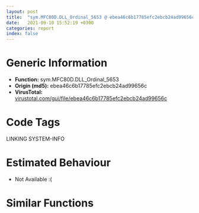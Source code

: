 ```yaml
---
layout: post
title:  "sym.MFC80D.DLL_Ordinal_5653 @ ebea46c6b17785efc2ebcb24ad99656c"
date:   2021-09-10 15:52:19 +0300
categories: report
index: false
---
```


# Generic Information
- **Function:** sym.MFC80D.DLL\_Ordinal\_5653
- **Origin (md5):** ebea46c6b17785efc2ebcb24ad99656c
- **VirusTotal:** [virustotal.com/gui/file/ebea46c6b17785efc2ebcb24ad99656c][virustotal_ref]

# Code Tags
<span class="tag" id="LINKING">LINKING</span>
<span class="tag" id="SYSTEM-INFO">SYSTEM-INFO</span>


# Estimated Behaviour
<ul><li class="bhv-desc" id="na">Not Available :(</li></ul>

# Similar Functions
<script type="text/javascript" src="https://www.gstatic.com/charts/loader.js"></script>
<script type="text/javascript">

    google.charts.load('current', {'packages':['corechart']});
    google.charts.setOnLoadCallback(drawChart);

    function drawChart() {
    var data = new google.visualization.DataTable();
        data.addColumn('number', 'X');
        data.addColumn('number', 'Y');
        data.addColumn({type: 'string', role: 'tooltip', 'p': {'html': true}});
        data.addColumn({'type': 'string', 'role': 'style'});
        
        data.addRows([
    [0, 0, '<b><a href="/report/sym.MFC80D.DLL_Ordinal_5653@ebea46c6b17785efc2ebcb24ad99656c">sym.MFC80D.DLL_Ordinal_5653</a><br>@ebea46c6b17785efc2ebcb24ad99656c</b><br>', 'point { fill-color: #e0440e; }'],

        ]);

    var options = {
        title: 'Similarity Plot',
        legend: 'none',
        colors: ['#dedbd9', '#e6693e', '#ec8f6e', '#f3b49f', '#f6c7b6'],
        tooltip: {isHtml: true, trigger: 'both'},
        explorer: {
        actions: ["dragToZoom", "rightClickToReset"],
        },
        chartArea: {
        width: '80%',
        height: '80%'
        },
        width: '100%',
        height: '100%'
    };

    var chart = new google.visualization.ScatterChart(document.getElementById('chart_div'));

    chart.draw(data, options);
    }
    
</script>


<div id="chart_div" style="width: 100%px; height: 100%;"></div>

# Disassembled Code
{% highlight nasm %}

push ebp
mov ebp, esp
sub esp, 0x1f0
mov eax, dword[0x783e90cc]
xor eax, ebp
mov dword[ebp-8], eax
push esi
mov dword[ebp-0x1f0], ecx
cmp dword[ebp+0x10], 0
jne off.b52
push 0x8b
push 0x781d90d0
call sym.MFC80D.DLL_Ordinal_1363
test eax, eax
je off.b52
int3
call sym.MFC80D.DLL_Ordinal_1423
mov dword[ebp-0x10c], eax
call dword[sym.imp.MSVCR80D.dll__errno]
mov ecx, dword[eax]
mov dword[ebp-0x110], ecx
call dword[sym.imp.MSVCR80D.dll__errno]
mov dword[eax], 0
mov edx, dword[ebp+0xc]
push edx
mov eax, dword[ebp+8]
push eax
push 0x781d8fd0
push 0xff
push 0x100
lea ecx, [ebp-0x108]
push ecx
call dword[sym.imp.MSVCR80D.dll__snprintf_s]
add esp, 0x18
call dword[sym.imp.MSVCR80D.dll__errno]
cmp dword[eax], 0
je off.b158
call dword[sym.imp.MSVCR80D.dll__errno]
mov edx, dword[eax]
push edx
call fcn.7821eb00
add esp, 4
jmp off.b172
call dword[sym.imp.MSVCR80D.dll__errno]
mov ecx, dword[ebp-0x110]
mov dword[eax], ecx
xor edx, edx
jne off.b63
push 0
push 0x781d908c
lea eax, [ebp-0x108]
push eax
mov ecx, dword[ebp-0x10c]
call sym.MFC80D.DLL_Ordinal_4394
mov ecx, dword[ebp-0x1f0]
mov dword[ecx], eax
push 1
push 0x781d8fc8
lea edx, [ebp-0x108]
push edx
mov ecx, dword[ebp-0x10c]
call sym.MFC80D.DLL_Ordinal_4394
mov ecx, dword[ebp-0x1f0]
mov dword[ecx+4], eax
push 1
push 0x781d9094
lea edx, [ebp-0x108]
push edx
mov ecx, dword[ebp-0x10c]
call sym.MFC80D.DLL_Ordinal_4394
mov ecx, dword[ebp-0x1f0]
mov dword[ecx+0xc], eax
push 0
push 0x781d909c
lea edx, [ebp-0x108]
push edx
mov ecx, dword[ebp-0x10c]
call sym.MFC80D.DLL_Ordinal_4394
mov ecx, dword[ebp-0x1f0]
mov dword[ecx+8], eax
push 0xffffffffffffffff
push 0x781d8ff0
lea edx, [ebp-0x108]
push edx
mov ecx, dword[ebp-0x10c]
call sym.MFC80D.DLL_Ordinal_4394
push eax
push 0xffffffffffffffff
push 0x781d8fe8
lea eax, [ebp-0x108]
push eax
mov ecx, dword[ebp-0x10c]
call sym.MFC80D.DLL_Ordinal_4394
push eax
lea ecx, [ebp-0x1cc]
call fcn.783a6cc0
mov ecx, dword[eax]
mov edx, dword[eax+4]
mov eax, dword[ebp-0x1f0]
mov dword[eax+0x14], ecx
mov dword[eax+0x18], edx
mov ecx, dword[ebp-0x1f0]
add ecx, 0x14
push ecx
mov ecx, dword[ebp+0x10]
call sym.MFC80D.DLL_Ordinal_7599
mov edx, dword[ebp-0x1f0]
cmp dword[edx+8], 0
je off.b1087
push 0x94
push 0
lea eax, [ebp-0x1a8]
push eax
call sub.MSVCR80D.dll_memset
add esp, 0xc
mov dword[ebp-0x1a8], 0x94
lea ecx, [ebp-0x1a8]
push ecx
call dword[sym.imp.KERNEL32.dll_GetVersionExA]
cmp dword[ebp-0x1a4], 4
ja off.b505
cmp dword[ebp-0x1a4], 4
jne off.b989
cmp dword[ebp-0x1a0], 0
je off.b989
push 0x20
call dword[sym.imp.USER32.dll_GetSystemMetrics]
mov edx, dword[ebp-0x1f0]
mov esi, dword[edx+0x14]
sub esi, eax
push 0x4c
call dword[sym.imp.USER32.dll_GetSystemMetrics]
cmp esi, eax
jge off.b565
push 0x20
call dword[sym.imp.USER32.dll_GetSystemMetrics]
mov esi, eax
push 0x4c
call dword[sym.imp.USER32.dll_GetSystemMetrics]
add esi, eax
mov eax, dword[ebp-0x1f0]
mov dword[eax+0x14], esi
push 0x20
call dword[sym.imp.USER32.dll_GetSystemMetrics]
mov esi, eax
mov ecx, dword[ebp-0x1f0]
add esi, dword[ecx+0x14]
push 0x4e
call dword[sym.imp.USER32.dll_GetSystemMetrics]
cmp esi, eax
jle off.b627
push 0x20
call dword[sym.imp.USER32.dll_GetSystemMetrics]
mov esi, eax
neg esi
push 0x4e
call dword[sym.imp.USER32.dll_GetSystemMetrics]
add esi, eax
mov edx, dword[ebp-0x1f0]
mov dword[edx+0x14], esi
push 0x21
call dword[sym.imp.USER32.dll_GetSystemMetrics]
mov ecx, dword[ebp-0x1f0]
mov esi, dword[ecx+0x18]
sub esi, eax
push 0x33
call dword[sym.imp.USER32.dll_GetSystemMetrics]
sub esi, eax
push 0x4d
call dword[sym.imp.USER32.dll_GetSystemMetrics]
cmp esi, eax
jge off.b707
push 0x21
call dword[sym.imp.USER32.dll_GetSystemMetrics]
mov esi, eax
push 0x33
call dword[sym.imp.USER32.dll_GetSystemMetrics]
add esi, eax
push 0x4d
call dword[sym.imp.USER32.dll_GetSystemMetrics]
add esi, eax
mov edx, dword[ebp-0x1f0]
mov dword[edx+0x18], esi
push 0x21
call dword[sym.imp.USER32.dll_GetSystemMetrics]
mov ecx, dword[ebp-0x1f0]
mov esi, dword[ecx+0x18]
add esi, eax
push 0x33
call dword[sym.imp.USER32.dll_GetSystemMetrics]
add esi, eax
push 0x4f
call dword[sym.imp.USER32.dll_GetSystemMetrics]
cmp esi, eax
jle off.b789
push 0x21
call dword[sym.imp.USER32.dll_GetSystemMetrics]
mov esi, eax
neg esi
push 0x33
call dword[sym.imp.USER32.dll_GetSystemMetrics]
sub esi, eax
push 0x4f
call dword[sym.imp.USER32.dll_GetSystemMetrics]
add esi, eax
mov edx, dword[ebp-0x1f0]
mov dword[edx+0x18], esi
push 0x781d9108
call dword[sym.imp.KERNEL32.dll_GetModuleHandleA]
mov dword[ebp-0x1ac], eax
cmp dword[ebp-0x1ac], 0
jne off.b835
push 0xac
push 0x781d90d0
call sym.MFC80D.DLL_Ordinal_1363
test eax, eax
je off.b835
int3
cmp dword[ebp-0x1ac], 0
je off.b987
mov dword[ebp-0x1b0], 0
push 0x781d52a8
mov ecx, dword[ebp-0x1ac]
push ecx
call dword[sym.imp.KERNEL32.dll_GetProcAddress]
mov dword[ebp-0x1b0], eax
cmp dword[ebp-0x1b0], 0
je off.b987
mov edx, dword[ebp-0x1f0]
mov eax, dword[edx+0x14]
mov ecx, dword[edx+0x18]
mov dword[ebp-0x1d4], eax
mov dword[ebp-0x1d0], ecx
push 0
mov edx, dword[ebp-0x1d0]
push edx
mov eax, dword[ebp-0x1d4]
push eax
call dword[ebp-0x1b0]
test eax, eax
jne off.b987
push 0x20
call dword[sym.imp.USER32.dll_GetSystemMetrics]
mov ecx, dword[ebp-0x1f0]
mov dword[ecx+0x14], eax
push 0x33
call dword[sym.imp.USER32.dll_GetSystemMetrics]
mov esi, eax
push 0x21
call dword[sym.imp.USER32.dll_GetSystemMetrics]
add esi, eax
mov edx, dword[ebp-0x1f0]
mov dword[edx+0x18], esi
jmp off.b1087
push 0x20
call dword[sym.imp.USER32.dll_GetSystemMetrics]
mov ecx, dword[ebp-0x1f0]
mov edx, dword[ecx+0x14]
sub edx, eax
jns off.b1027
push 0x20
call dword[sym.imp.USER32.dll_GetSystemMetrics]
mov ecx, dword[ebp-0x1f0]
mov dword[ecx+0x14], eax
push 0x21
call dword[sym.imp.USER32.dll_GetSystemMetrics]
mov edx, dword[ebp-0x1f0]
mov esi, dword[edx+0x18]
sub esi, eax
push 0x33
call dword[sym.imp.USER32.dll_GetSystemMetrics]
sub esi, eax
jns off.b1087
push 0x21
call dword[sym.imp.USER32.dll_GetSystemMetrics]
mov esi, eax
push 0x33
call dword[sym.imp.USER32.dll_GetSystemMetrics]
add esi, eax
mov eax, dword[ebp-0x1f0]
mov dword[eax+0x18], esi
push 0x7fff
push 0x781d8ff8
lea ecx, [ebp-0x108]
push ecx
mov ecx, dword[ebp-0x10c]
call sym.MFC80D.DLL_Ordinal_4394
mov edx, dword[ebp-0x1f0]
mov dword[edx+0x1c], eax
push 0
push 0x781d9004
lea eax, [ebp-0x108]
push eax
mov ecx, dword[ebp-0x10c]
call sym.MFC80D.DLL_Ordinal_4394
mov ecx, dword[ebp-0x1f0]
mov dword[ecx+0x20], eax
mov edx, dword[ebp-0x1f0]
cmp dword[edx+0x20], 0
je off.b1504
push 0
push 0x781d900c
lea eax, [ebp-0x108]
push eax
mov ecx, dword[ebp-0x10c]
call sym.MFC80D.DLL_Ordinal_4394
mov ecx, dword[ebp-0x1f0]
mov dword[ecx+0x24], eax
push 0
push 0x781d9048
lea edx, [ebp-0x108]
push edx
mov ecx, dword[ebp-0x10c]
call sym.MFC80D.DLL_Ordinal_4394
push eax
push 0
push 0x781d9028
lea eax, [ebp-0x108]
push eax
mov ecx, dword[ebp-0x10c]
call sym.MFC80D.DLL_Ordinal_4394
push eax
push 0
push 0x781d9038
lea ecx, [ebp-0x108]
push ecx
mov ecx, dword[ebp-0x10c]
call sym.MFC80D.DLL_Ordinal_4394
push eax
push 0
push 0x781d9018
lea edx, [ebp-0x108]
push edx
mov ecx, dword[ebp-0x10c]
call sym.MFC80D.DLL_Ordinal_4394
push eax
lea ecx, [ebp-0x1e4]
call fcn.783a70d0
mov ecx, dword[ebp-0x1f0]
add ecx, 0x28
mov edx, dword[eax]
mov dword[ecx], edx
mov edx, dword[eax+4]
mov dword[ecx+4], edx
mov edx, dword[eax+8]
mov dword[ecx+8], edx
mov eax, dword[eax+0xc]
mov dword[ecx+0xc], eax
mov ecx, dword[ebp-0x1f0]
add ecx, 0x28
push ecx
mov ecx, dword[ebp+0x10]
call sym.MFC80D.DLL_Ordinal_7600
push 0
push 0x781d905c
lea edx, [ebp-0x108]
push edx
mov ecx, dword[ebp-0x10c]
call sym.MFC80D.DLL_Ordinal_4394
mov ecx, dword[ebp-0x1f0]
mov dword[ecx+0x38], eax
push 0
push 0x781d907c
lea edx, [ebp-0x108]
push edx
mov ecx, dword[ebp-0x10c]
call sym.MFC80D.DLL_Ordinal_4394
push eax
push 0
push 0x781d906c
lea eax, [ebp-0x108]
push eax
mov ecx, dword[ebp-0x10c]
call sym.MFC80D.DLL_Ordinal_4394
push eax
lea ecx, [ebp-0x1ec]
call fcn.783a6cc0
mov ecx, dword[eax]
mov edx, dword[eax+4]
mov eax, dword[ebp-0x1f0]
mov dword[eax+0x3c], ecx
mov dword[eax+0x40], edx
mov ecx, dword[ebp-0x1f0]
add ecx, 0x3c
push ecx
mov ecx, dword[ebp+0x10]
call sym.MFC80D.DLL_Ordinal_7599
push 0
push 0x781d90a8
lea edx, [ebp-0x108]
push edx
mov ecx, dword[ebp-0x10c]
call sym.MFC80D.DLL_Ordinal_4394
mov dword[ebp-4], eax
mov dword[ebp-0x1b4], 0
jmp off.b1559
mov eax, dword[ebp-0x1b4]
add eax, 1
mov dword[ebp-0x1b4], eax
mov ecx, dword[ebp-0x1b4]
cmp ecx, dword[ebp-4]
jge off.b1644
mov edx, dword[ebp-0x1b4]
push edx
push 0x781d90c8
push 0x10
lea eax, [ebp-0x1c4]
push eax
call dword[sym.imp.MSVCR80D.dll_sprintf_s]
add esp, 0x10
push 0
lea ecx, [ebp-0x1c4]
push ecx
lea edx, [ebp-0x108]
push edx
mov ecx, dword[ebp-0x10c]
call sym.MFC80D.DLL_Ordinal_4394
push eax
mov ecx, dword[ebp-0x1f0]
add ecx, 0x44
call sym.MFC80D.DLL_Ordinal_1211
jmp off.b1544
mov eax, dword[ebp-0x1f0]
xor ecx, ecx
cmp dword[eax], 0
setne cl
mov eax, ecx
pop esi
mov ecx, dword[ebp-8]
xor ecx, ebp
call fcn.783a2cd0
mov esp, ebp
pop ebp
ret 0xc

{% endhighlight %}

[virustotal_ref]: https://www.virustotal.com/gui/file/ebea46c6b17785efc2ebcb24ad99656c